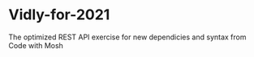 # Vidly-for-2021
 The optimized REST API exercise for new dependicies and syntax from Code with Mosh
